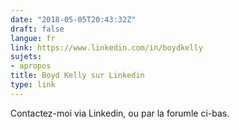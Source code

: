 ```yaml
---
date: "2018-05-05T20:43:32Z"
draft: false
langue: fr
link: https://www.linkedin.com/in/boydkelly
sujets:
- apropos
title: Boyd Kelly sur Linkedin
type: link
---
```

Contactez-moi via Linkedin, ou par la forumle ci-bas.

